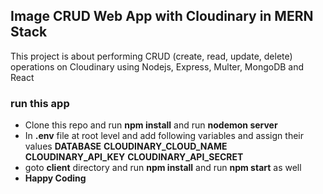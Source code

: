 ## Image CRUD Web App with Cloudinary in MERN Stack

This project is about performing CRUD (create, read, update, delete) operations on Cloudinary using Nodejs, Express, Multer, MongoDB and React

### run this app

- Clone this repo and run **npm install** and run **nodemon server**
- In **.env** file at root level and add following variables and assign their values **DATABASE** **CLOUDINARY_CLOUD_NAME** **CLOUDINARY_API_KEY** **CLOUDINARY_API_SECRET**
- goto **client** directory and run **npm install** and run **npm start** as well
- **Happy Coding**
